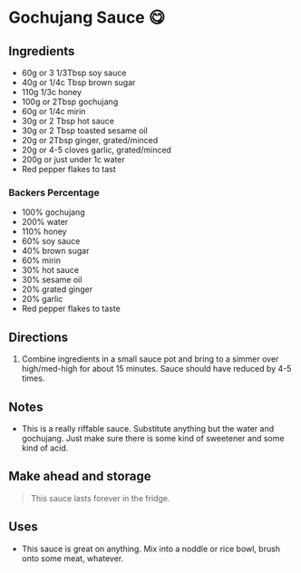 # Gochujang Sauce 😋  

## Ingredients

* 60g or 3 1/3Tbsp soy sauce 
* 40g or 1/4c Tbsp brown sugar 
* 110g 1/3c honey 
* 100g or 2Tbsp gochujang 
* 60g or 1/4c mirin 
* 30g or 2 Tbsp hot sauce 
* 30g or 2 Tbsp toasted sesame oil
* 20g or 2Tbsp ginger, grated/minced 
* 20g or 4-5 cloves garlic, grated/minced 
* 200g or just under 1c water 
* Red pepper flakes to tast

### Backers Percentage

* 100% gochujang
* 200% water
* 110% honey
* 60% soy sauce
* 40% brown sugar
* 60% mirin
* 30% hot sauce
* 30% sesame oil
* 20% grated ginger
* 20% garlic
* Red pepper flakes to taste

## Directions

1. Combine ingredients in a small sauce pot and bring to a simmer over high/med-high for about 15 minutes. Sauce should have reduced by 4-5 times. 

## Notes

* This is a really riffable sauce. Substitute anything but the water and
gochujang. Just make sure there is some kind of sweetener and some kind of
acid.

## Make ahead and storage

> This sauce lasts forever in the fridge.

## Uses

* This sauce is great on anything. Mix into a noddle or rice bowl, brush onto
  some meat, whatever.
